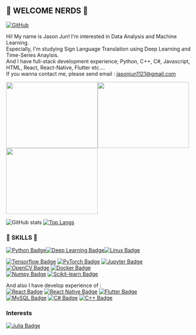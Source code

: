 ## 👋 WELCOME NERDS 👋  

[![GitHub](https://img.shields.io/badge/-GitHub-181717?style=for-the-badge&logo=github&logoColor=white)](https://github.com/Jaesung-Jun)

Hi! My name is Jason Jun! I'm interested in Data Analysis and Machine Learning.  
Especially, I'm studying Sign Language Translation using Deep Learning and Time-Series Anaylsis.  
And I have full-stack development experience; Python, C++, C#, Javascript, HTML, React, React-Native, Flutter etc....  
If you wanna contact me, please send email : jasonjun1121@gmail.com

<img src="https://media.giphy.com/media/zOvBKUUEERdNm/giphy.gif" width="250" height="180"/><img src="https://github.com/cat-milk/Anime-Girls-Holding-Programming-Books/blob/master/Python/kagome_with_python.jpg?raw=true" width="250" height="180"/><img src="https://media.tenor.com/97gs87bOyQAAAAAC/debugging-programming.gif" width="250" height="180"/>

![GitHub stats](https://github-readme-stats.vercel.app/api?username=Jaesung-Jun&count_private=true&theme=highcontrast) [![Top Langs](https://github-readme-stats.vercel.app/api/top-langs/?username=Jaesung-Jun&layout=compact)](https://github.com/anuraghazra/github-readme-stats)

### 🐺 SKILLS 🐺  

[![Python Badge](https://img.shields.io/badge/Language-Python-3776AB?style=for-the-badge&logo=python&logoColor=white)](https://www.python.org/)[![Deep Learning Badge](https://img.shields.io/badge/Skill-Deep_Learning-FF6F00?style=for-the-badge&logo=tensorflow&logoColor=white)](https://www.tensorflow.org/)[![Linux Badge](https://img.shields.io/badge/OS-Linux-FCC624?style=for-the-badge&logo=linux&logoColor=white)](https://www.linux.org/)

[![Tensorflow Badge](https://img.shields.io/badge/Tool-TensorFlow-FF6F00?style=for-the-badge&logo=tensorflow&logoColor=white)](https://www.tensorflow.org/)
[![PyTorch Badge](https://img.shields.io/badge/Tool-PyTorch-EE4C2C?style=for-the-badge&logo=pytorch&logoColor=white)](https://pytorch.org/)
[![Jupyter Badge](https://img.shields.io/badge/Tool-Jupyter_Notebook-F37626?style=for-the-badge&logo=jupyter&logoColor=white)](https://jupyter.org/)  
[![OpenCV Badge](https://img.shields.io/badge/Tool-OpenCV-5C3EE8?style=for-the-badge&logo=opencv&logoColor=white)](https://opencv.org/)
[![Docker Badge](https://img.shields.io/badge/Tool-Docker-2496ED?style=for-the-badge&logo=docker&logoColor=white)](https://www.docker.com/)  
[![Numpy Badge](https://img.shields.io/badge/Library-Numpy-informational?style=for-the-badge&logo=numpy&logoColor=white&color=013243)](https://numpy.org/)
[![Scikit-learn Badge](https://img.shields.io/badge/Library-Scikit--learn-informational?style=for-the-badge&logo=scikit-learn&logoColor=white&color=f7931e)](https://scikit-learn.org/)

And also I have develop experience of :  
[![React Badge](https://img.shields.io/badge/Library-React-informational?style=for-the-badge&logo=react&logoColor=white&color=61dafb)](https://reactjs.org/)
[![React Native Badge](https://img.shields.io/badge/Library-React%20Native-informational?style=for-the-badge&logo=react&logoColor=white&color=0088cc)](https://reactnative.dev/)
[![Flutter Badge](https://img.shields.io/badge/Library-Flutter-informational?style=for-the-badge&logo=flutter&logoColor=white&color=02569b)](https://flutter.dev/)  
[![MySQL Badge](https://img.shields.io/badge/Database-MySQL-informational?style=for-the-badge&logo=mysql&logoColor=white&color=4479a1)](https://www.mysql.com/)
[![C# Badge](https://img.shields.io/badge/Language-C%23-informational?style=for-the-badge&logo=c-sharp&logoColor=white&color=239120)](https://docs.microsoft.com/en-us/dotnet/csharp/)
[![C++ Badge](https://img.shields.io/badge/Language-C%2B%2B-informational?style=for-the-badge&logo=c%2B%2B&logoColor=white&color=00599C)](https://isocpp.org/)

### Interests
[![Julia Badge](https://img.shields.io/badge/Language-Julia-informational?style=for-the-badge&logo=julia&logoColor=white&color=9558B2)](https://julialang.org/)


<!--
**Jaesung-Jun/Jaesung-Jun** is a ✨ _special_ ✨ repository because its `README.md` (this file) appears on your GitHub profile.

Here are some ideas to get you started:

- 🔭 I’m currently working on ...
- 🌱 I’m currently learning ...
- 👯 I’m looking to collaborate on ...
- 🤔 I’m looking for help with ...
- 💬 Ask me about ...
- 📫 How to reach me: ...
- 😄 Pronouns: ...
- ⚡ Fun fact: ...
-->
